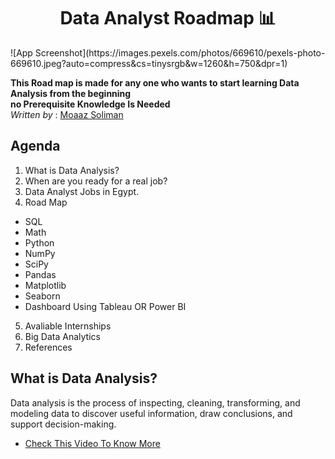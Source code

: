 <h1 align="center">Data Analyst Roadmap 📊</h1>
![App Screenshot](https://images.pexels.com/photos/669610/pexels-photo-669610.jpeg?auto=compress&cs=tinysrgb&w=1260&h=750&dpr=1)

**This Road map is made for any one who wants to start learning Data Analysis from the beginning \
no Prerequisite Knowledge Is Needed** \
*Written by* : [Moaaz Soliman](https://www.linkedin.com/in/moaazsolomon/)

## Agenda
1. What is Data Analysis?
2. When are you ready for a real job?
3. Data Analyst Jobs in Egypt.
4. Road Map
- SQL
- Math 
- Python
- NumPy
- SciPy
- Pandas
- Matplotlib
- Seaborn
- Dashboard Using Tableau OR Power BI
5. Avaliable Internships
6. Big Data Analytics
7. References
## What is Data Analysis?
Data analysis is the process of inspecting, cleaning, transforming, and modeling data to discover useful information, draw conclusions, and support decision-making.
 - [Check This Video To Know More](https://www.youtube.com/watch?v=VykLcJ0kdB4&t=244s)
